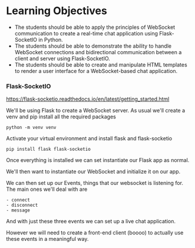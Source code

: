 # Learning Objectives

- The students should be able to apply the principles of WebSocket communication to create a real-time chat application using Flask-SocketIO in Python.
- The students should be able to demonstrate the ability to handle WebSocket connections and bidirectional communication between a client and server using Flask-SocketIO.
- The students should be able to create and manipulate HTML templates to render a user interface for a WebSocket-based chat application.

### Flask-SocketIO
https://flask-socketio.readthedocs.io/en/latest/getting_started.html

We'll be using Flask to create a WebSocket server. As usual we'll create a venv and pip install all the required packages

```
python -m venv venv
```

Activate your virtual environment and install flask and flask-socketio

```
pip install flask flask-socketio
```

Once everything is installed we can set instantiate our Flask app as normal.

We'll then want to instantiate our WebSocket and initialize it on our app.

We can then set up our Events, things that our websocket is listening for. The main ones we'll deal with are

```
- connect
- disconnect
- message
```

And with just these three events we can set up a live chat application.

However we will need to create a front-end client (boooo) to actually use these events in a meaningful way.

